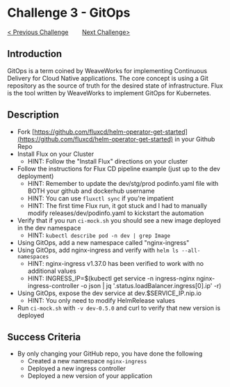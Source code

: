 # Challenge 3 - GitOps

[< Previous Challenge](./02-helm.md)&nbsp;&nbsp;&nbsp;&nbsp;&nbsp;&nbsp;&nbsp;&nbsp;[Next Challenge>](./03-resiliency.md)

## Introduction

GitOps is a term coined by WeaveWorks for implementing Continuous Delivery for Cloud Native applications.  The core concept is using a Git repository as the source of truth for the desired state of infrastructure.  Flux is the tool written by WeaveWorks to implement GitOps for Kubernetes.

## Description

- Fork [https://github.com/fluxcd/helm-operator-get-started](https://github.com/fluxcd/helm-operator-get-started) in your Github Repo
- Install Flux on your Cluster
    - HINT: Follow the "Install Flux" directions on your cluster
- Follow the instructions for Flux CD pipeline example (just up to the dev deployment)
    - HINT: Remember to update the dev/stg/prod podinfo.yaml file with BOTH your github and dockerhub username
    - HINT: You can use `fluxctl sync` if you're impatient
    - HINT: The first time Flux run, it got stuck and I had to manually modify releases/dev/podinfo.yaml to kickstart the automation
- Verify that if you run `ci-mock.sh` you should see a new image deployed in the dev namespace
    - HINT: `kubectl describe pod -n dev | grep Image`
- Using GitOps, add a new namespace called "nginx-ingress"
- Using GitOps, add nginx-ingress and verify with `helm ls --all-namespaces`
    - HINT: nginx-ingress v1.37.0 has been verified to work with no additional values
    - HINT: INGRESS_IP=$(kubectl get service -n ingress-nginx nginx-ingress-controller -o json | jq '.status.loadBalancer.ingress[0].ip' -r)
- Using GitOps, expose the dev service at dev.$SERVICE_IP.nip.io
    - HINT: You only need to modify HelmRelease values
- Run `ci-mock.sh` with `-v dev-0.5.0` and curl to verify that new version is deployed

## Success Criteria

- By only changing your GitHub repo, you have done the following
    - Created a new namespace `nginx-ingress`
    - Deployed a new ingress controller
    - Deployed a new version of your application
